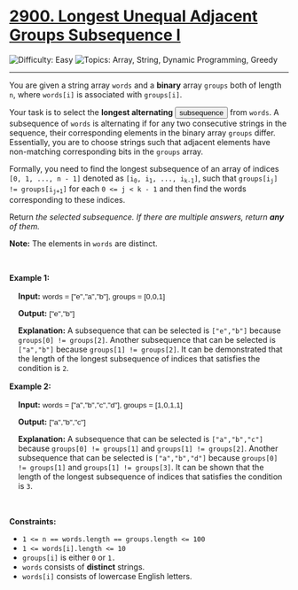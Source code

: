 <h1>
  <a href="https://leetcode.com/problems/longest-unequal-adjacent-groups-subsequence-i/">
    2900. Longest Unequal Adjacent Groups Subsequence I
  </a>
</h1>
<img src='https://img.shields.io/badge/Difficulty-Easy-greenlight' alt='Difficulty: Easy' />
<img src='https://img.shields.io/badge/Topics-Array%2C%20String%2C%20Dynamic%20Programming%2C%20Greedy-blue' alt='Topics: Array, String, Dynamic Programming, Greedy' />

<hr />

<p>You are given a string array <code>words</code> and a <strong>binary</strong> array <code>groups</code> both of length <code>n</code>, where <code>words[i]</code> is associated with <code>groups[i]</code>.</p>

<p>Your task is to select the <strong>longest alternating</strong> <span data-keyword="subsequence-array" class=" cursor-pointer relative text-dark-blue-s text-sm"><button type="button" aria-haspopup="dialog" aria-expanded="false" aria-controls="radix-:rp:" data-state="closed" class="">subsequence</button></span> from <code>words</code>. A subsequence of <code>words</code> is alternating if for any two consecutive strings in the sequence, their corresponding elements in the binary array <code>groups</code> differ. Essentially, you are to choose strings such that adjacent elements have non-matching corresponding bits in the <code>groups</code> array.</p>

<p>Formally, you need to find the longest subsequence of an array of indices <code>[0, 1, ..., n - 1]</code> denoted as <code>[i<sub>0</sub>, i<sub>1</sub>, ..., i<sub>k-1</sub>]</code>, such that <code>groups[i<sub>j</sub>] != groups[i<sub>j+1</sub>]</code> for each <code>0 &lt;= j &lt; k - 1</code> and then find the words corresponding to these indices.</p>

<p>Return <em>the selected subsequence. If there are multiple answers, return <strong>any</strong> of them.</em></p>

<p><strong>Note:</strong> The elements in <code>words</code> are distinct.</p>

<p>&nbsp;</p>
<p><strong class="example">Example 1:</strong></p>

<div class="example-block" style="border-color: var(--border-tertiary); border-left-width: 2px; color: var(--text-secondary); font-size: 0.875rem; margin-bottom: 1rem; margin-top: 1rem; overflow: visible; padding-left: 1rem;">
<p><strong>Input:</strong> <span class="example-io" style="font-family: Menlo, sans-serif; font-size: 0.85rem;">words = ["e","a","b"], groups = [0,0,1]</span></p>

<p><strong>Output:</strong> <span class="example-io" style="font-family: Menlo, sans-serif; font-size: 0.85rem;">["e","b"]</span></p>

<p><strong>Explanation:</strong> A subsequence that can be selected is <code>["e","b"]</code> because <code>groups[0] != groups[2]</code>. Another subsequence that can be selected is <code>["a","b"]</code> because <code>groups[1] != groups[2]</code>. It can be demonstrated that the length of the longest subsequence of indices that satisfies the condition is <code>2</code>.</p>
</div>

<p><strong class="example">Example 2:</strong></p>

<div class="example-block" style="border-color: var(--border-tertiary); border-left-width: 2px; color: var(--text-secondary); font-size: 0.875rem; margin-bottom: 1rem; margin-top: 1rem; overflow: visible; padding-left: 1rem;">
<p><strong>Input:</strong> <span class="example-io" style="font-family: Menlo, sans-serif; font-size: 0.85rem;">words = ["a","b","c","d"], groups = [1,0,1,1]</span></p>

<p><strong>Output:</strong> <span class="example-io" style="font-family: Menlo, sans-serif; font-size: 0.85rem;">["a","b","c"]</span></p>

<p><strong>Explanation:</strong> A subsequence that can be selected is <code>["a","b","c"]</code> because <code>groups[0] != groups[1]</code> and <code>groups[1] != groups[2]</code>. Another subsequence that can be selected is <code>["a","b","d"]</code> because <code>groups[0] != groups[1]</code> and <code>groups[1] != groups[3]</code>. It can be shown that the length of the longest subsequence of indices that satisfies the condition is <code>3</code>.</p>
</div>

<p>&nbsp;</p>
<p><strong>Constraints:</strong></p>

<ul>
	<li><code>1 &lt;= n == words.length == groups.length &lt;= 100</code></li>
	<li><code>1 &lt;= words[i].length &lt;= 10</code></li>
	<li><code>groups[i]</code> is either <code>0</code> or <code>1.</code></li>
	<li><code>words</code> consists of <strong>distinct</strong> strings.</li>
	<li><code>words[i]</code> consists of lowercase English letters.</li>
</ul>
